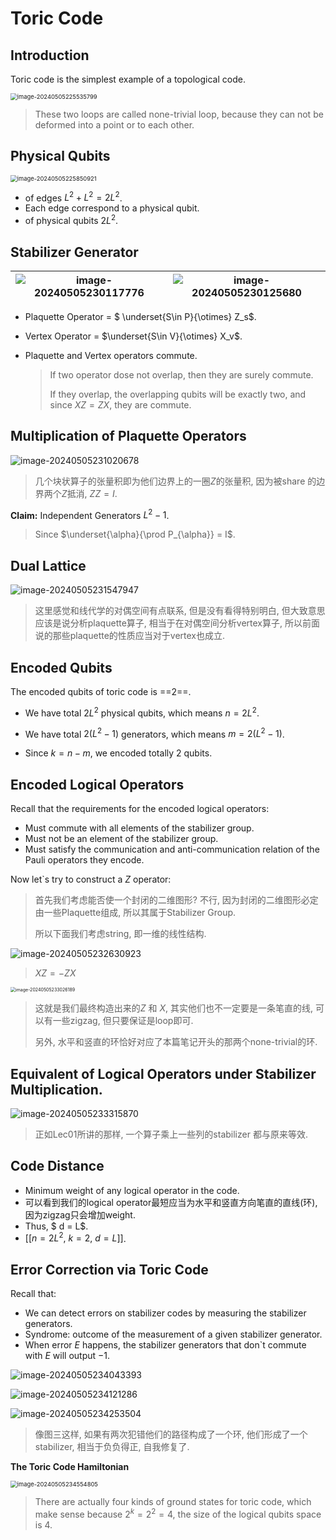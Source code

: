 # Toric Code

## Introduction

Toric code is the simplest example of a topological code.

<img src="./../../../../../../code/Markdown/images/image-20240505225535799.png" alt="image-20240505225535799" style="zoom: 67%;" />

> These two loops are called none-trivial loop, because they can not be deformed into a point or to each other.

## Physical Qubits

<img src="./../../../../../../code/Markdown/images/image-20240505225850921.png" alt="image-20240505225850921" style="zoom:67%;" />

+ of edges $L^2+L^2 = 2L^2$.
+ Each edge correspond to a physical qubit.
+ of physical qubits $2L^2$.

## Stabilizer Generator

| ![image-20240505230117776](./../../../../../../code/Markdown/images/image-20240505230117776.png) | ![image-20240505230125680](./../../../../../../code/Markdown/images/image-20240505230125680.png) |
| ------------------------------------------------------------ | ------------------------------------------------------------ |

+ Plaquette Operator = $ \underset{S\in P}{\otimes} Z_s$.

+ Vertex Operator = $\underset{S\in V}{\otimes} X_v$.

+ Plaquette and Vertex operators commute.

  > If two operator dose not overlap, then they are surely commute.
  >
  > If they overlap, the overlapping qubits will be exactly two, and since $XZ = ZX$, they are commute.

## Multiplication of Plaquette Operators

<img src="./../../../../../../code/Markdown/images/image-20240505231020678.png" alt="image-20240505231020678"  />

> 几个块状算子的张量积即为他们边界上的一圈$Z$的张量积, 因为被share 的边界两个$Z$抵消, $ZZ= I$.

**Claim:** Independent Generators $L^2-1$.

> Since $\underset{\alpha}{\prod P_{\alpha}} = I$.

## Dual Lattice

![image-20240505231547947](./../../../../../../code/Markdown/images/image-20240505231547947.png)

> 这里感觉和线代学的对偶空间有点联系, 但是没有看得特别明白, 但大致意思应该是说分析plaquette算子, 相当于在对偶空间分析vertex算子, 所以前面说的那些plaquette的性质应当对于vertex也成立.

## Encoded Qubits

The encoded qubits of toric code is ==2==.

+ We have total $2L^2$ physical qubits, which means $n = 2L^2$.

+ We have total $2(L^2-1)$ generators, which means $m = 2(L^2-1)$.
+ Since $k = n-m$, we encoded totally 2 qubits.

## Encoded Logical Operators

Recall that the requirements for the encoded logical operators:

+ Must commute with all elements of the stabilizer group.
+ Must not be an element of the stabilizer group.
+ Must satisfy the communication and anti-communication relation of the Pauli operators they encode.

Now let`s try to construct a $Z$ operator:

> 首先我们考虑能否使一个封闭的二维图形? 不行, 因为封闭的二维图形必定由一些Plaquette组成, 所以其属于Stabilizer Group.
>
> 所以下面我们考虑string, 即一维的线性结构.

![image-20240505232630923](./../../../../../../code/Markdown/images/image-20240505232630923.png)

> $XZ = -ZX$

<img src="./../../../../../../code/Markdown/images/image-20240505233026189.png" alt="image-20240505233026189" style="zoom:50%;" />

> 这就是我们最终构造出来的$Z$ 和 $X$, 其实他们也不一定要是一条笔直的线, 可以有一些zigzag, 但只要保证是loop即可.
>
> 另外, 水平和竖直的环恰好对应了本篇笔记开头的那两个none-trivial的环.

## Equivalent of Logical Operators under Stabilizer Multiplication.

![image-20240505233315870](./../../../../../../code/Markdown/images/image-20240505233315870.png)

> 正如Lec01所讲的那样, 一个算子乘上一些列的stabilizer 都与原来等效.

## Code Distance

+ Minimum weight of any logical operator in the code.
+ 可以看到我们的logical operator最短应当为水平和竖直方向笔直的直线(环), 因为zigzag只会增加weight.
+ Thus, $ d = L$.
+ $[[n = 2L^2,\ k = 2,\ d = L]]$.

 ## Error Correction via Toric Code

Recall that:

+ We can detect errors on stabilizer codes by measuring the stabilizer generators.
+ Syndrome: outcome of the measurement of a given stabilizer generator.
+ When error $E$ happens, the stabilizer generators that don`t commute with $E$ will output $-1$.

![image-20240505234043393](./../../../../../../code/Markdown/images/image-20240505234043393.png)

![image-20240505234121286](./../../../../../../code/Markdown/images/image-20240505234121286.png)

![image-20240505234253504](./../../../../../../code/Markdown/images/image-20240505234253504.png)

> 像图三这样, 如果有两次犯错他们的路径构成了一个环, 他们形成了一个stabilizer, 相当于负负得正, 自我修复了.

**The Toric Code Hamiltonian**

<img src="./../../../../../../code/Markdown/images/image-20240505234554805.png" alt="image-20240505234554805" style="zoom:67%;" />

> There are actually four kinds of ground states for toric code, which make sense because $2^k = 2^2 = 4$, the size of the logical qubits space is 4.